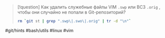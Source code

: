 > [!question] Как удалить служебные файлы VIM `.swp` или BC3 `.orig` , чтобы они случайно не попали в Git-репозиторий?
> ```bash
> rm `git st | grep ".swp\|.swo\|.orig" | tr -d "\n"`
>```

#git/hints #bash/utils #linux #vim